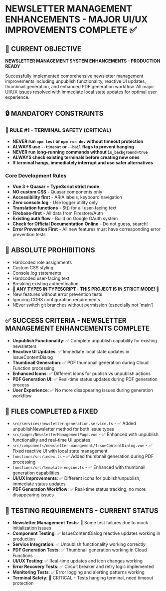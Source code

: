 # NEWSLETTER MANAGEMENT ENHANCEMENTS - MAJOR UI/UX IMPROVEMENTS COMPLETE ✅

## 🎯 CURRENT OBJECTIVE
**NEWSLETTER MANAGEMENT SYSTEM ENHANCEMENTS - PRODUCTION READY**

Successfully implemented comprehensive newsletter management improvements including unpublish functionality, reactive UI updates, thumbnail generation, and enhanced PDF generation workflow. All major UI/UX issues resolved with immediate local state updates for optimal user experience.

## 🔒 MANDATORY CONSTRAINTS

### 🚨 RULE #1 - TERMINAL SAFETY (CRITICAL)
- **NEVER run `npm test` or `npm run dev` without timeout protection**
- **ALWAYS use `--timeout` or `--bail` flags to prevent hanging**
- **NEVER run long-running commands without `is_background=true`**
- **ALWAYS check existing terminals before creating new ones**
- **If terminal hangs, immediately interrupt and use safer alternatives**

### Core Development Rules
- **Vue 3 + Quasar + TypeScript strict mode**
- **NO custom CSS** - Quasar components only
- **Accessibility first** - ARIA labels, keyboard navigation
- **Zero console.log** - Use logger utility only
- **Translation functions** - $t() for all user-facing text
- **Firebase-first** - All data from Firestore/Auth
- **Existing auth flow** - Build on Google OAuth system
- **Check for Official Documentation Online** - Do not guess, search!
- **Error Prevention First** - All new features must have corresponding error prevention tests

## 🚫 ABSOLUTE PROHIBITIONS
- Hardcoded role assignments
- Custom CSS styling
- Console.log statements
- Hardcoded user-facing text
- Breaking existing authentication
- **🚨 ANY TYPES IN TYPESCRIPT - THIS PROJECT IS IN STRICT MODE! 🚨**
- New features without error prevention tests
- Ignoring CORS configuration requirements
- NEver switch git branches without permission (especially not 'main')

## ✅ SUCCESS CRITERIA - NEWSLETTER MANAGEMENT ENHANCEMENTS COMPLETE
- **Unpublish Functionality**: ✅ Complete unpublish capability for existing newsletters
- **Reactive UI Updates**: ✅ Immediate local state updates in IssueContentDialog
- **Thumbnail Generation**: ✅ PDF thumbnail generation during Cloud Function processing
- **Enhanced Icons**: ✅ Different icons for publish vs unpublish actions
- **PDF Generation UI**: ✅ Real-time status updates during PDF generation process
- **User Experience**: ✅ No more disappearing issues during generation workflow

## 📁 FILES COMPLETED & FIXED
- `src/services/newsletter-generation.service.ts` - ✅ Added unpublishNewsletter method for both issue types
- `src/pages/NewsletterManagementPage.vue` - ✅ Enhanced with unpublish functionality and real-time UI updates
- `src/components/newsletter-management/IssueContentDialog.vue` - ✅ Fixed reactive UI with local state management
- `functions/src/index.ts` - ✅ Added thumbnail generation during PDF processing
- `functions/src/template-engine.ts` - ✅ Enhanced with thumbnail generation capabilities
- **UI/UX Improvements**: ✅ Different icons for publish/unpublish, immediate status updates
- **PDF Generation Workflow**: ✅ Real-time status tracking, no more disappearing issues

## 🧪 TESTING REQUIREMENTS - CURRENT STATUS
- **Newsletter Management Tests**: 🚧 Some test failures due to mock initialization issues
- **Component Testing**: ✅ IssueContentDialog reactive updates working in production
- **Service Integration**: ✅ Unpublish functionality working correctly
- **PDF Generation Tests**: ✅ Thumbnail generation working in Cloud Functions
- **UI/UX Testing**: ✅ Real-time updates and icon changes working
- **Error Recovery Tests**: ✅ Circuit breaker and retry logic implemented
- **Monitoring Tests**: ✅ Error logging and alerting patterns working
- **Terminal Safety**: 🚨 CRITICAL - Tests hanging terminal, need timeout protection
